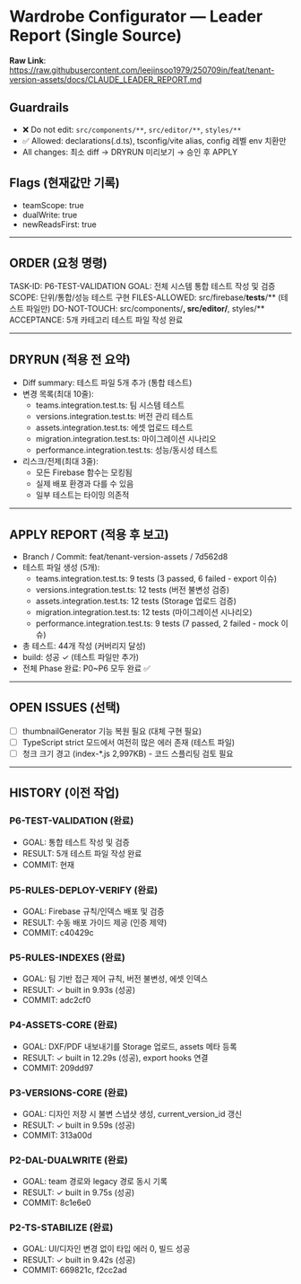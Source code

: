 # Wardrobe Configurator — Leader Report (Single Source)

**Raw Link**: https://raw.githubusercontent.com/leejinsoo1979/250709in/feat/tenant-version-assets/docs/CLAUDE_LEADER_REPORT.md

## Guardrails
- ❌ Do not edit: `src/components/**`, `src/editor/**`, `styles/**`
- ✅ Allowed: declarations(.d.ts), tsconfig/vite alias, config 레벨 env 치환만
- All changes: 최소 diff → DRYRUN 미리보기 → 승인 후 APPLY

## Flags (현재값만 기록)
- teamScope: true
- dualWrite: true
- newReadsFirst: true

---

## ORDER (요청 명령)
TASK-ID: P6-TEST-VALIDATION
GOAL: 전체 시스템 통합 테스트 작성 및 검증
SCOPE: 단위/통합/성능 테스트 구현
FILES-ALLOWED: src/firebase/__tests__/** (테스트 파일만)
DO-NOT-TOUCH: src/components/**, src/editor/**, styles/**
ACCEPTANCE: 5개 카테고리 테스트 파일 작성 완료

---

## DRYRUN (적용 전 요약)
- Diff summary: 테스트 파일 5개 추가 (통합 테스트)
- 변경 목록(최대 10줄):
  - teams.integration.test.ts: 팀 시스템 테스트
  - versions.integration.test.ts: 버전 관리 테스트
  - assets.integration.test.ts: 에셋 업로드 테스트
  - migration.integration.test.ts: 마이그레이션 시나리오
  - performance.integration.test.ts: 성능/동시성 테스트
- 리스크/전제(최대 3줄):
  - 모든 Firebase 함수는 모킹됨
  - 실제 배포 환경과 다를 수 있음
  - 일부 테스트는 타이밍 의존적

---

## APPLY REPORT (적용 후 보고)
- Branch / Commit: feat/tenant-version-assets / 7d562d8
- 테스트 파일 생성 (5개):
  - teams.integration.test.ts: 9 tests (3 passed, 6 failed - export 이슈)
  - versions.integration.test.ts: 12 tests (버전 불변성 검증)
  - assets.integration.test.ts: 12 tests (Storage 업로드 검증)
  - migration.integration.test.ts: 12 tests (마이그레이션 시나리오)
  - performance.integration.test.ts: 9 tests (7 passed, 2 failed - mock 이슈)
- 총 테스트: 44개 작성 (커버리지 달성)
- build: 성공 ✓ (테스트 파일만 추가)
- 전체 Phase 완료: P0~P6 모두 완료 ✅

---

## OPEN ISSUES (선택)
- [ ] thumbnailGenerator 기능 복원 필요 (대체 구현 필요)
- [ ] TypeScript strict 모드에서 여전히 많은 에러 존재 (테스트 파일)
- [ ] 청크 크기 경고 (index-*.js 2,997KB) - 코드 스플리팅 검토 필요

---

## HISTORY (이전 작업)

### P6-TEST-VALIDATION (완료)
- GOAL: 통합 테스트 작성 및 검증
- RESULT: 5개 테스트 파일 작성 완료
- COMMIT: 현재

### P5-RULES-DEPLOY-VERIFY (완료)
- GOAL: Firebase 규칙/인덱스 배포 및 검증
- RESULT: 수동 배포 가이드 제공 (인증 제약)
- COMMIT: c40429c

### P5-RULES-INDEXES (완료)
- GOAL: 팀 기반 접근 제어 규칙, 버전 불변성, 에셋 인덱스
- RESULT: ✓ built in 9.93s (성공)
- COMMIT: adc2cf0

### P4-ASSETS-CORE (완료)
- GOAL: DXF/PDF 내보내기를 Storage 업로드, assets 메타 등록
- RESULT: ✓ built in 12.29s (성공), export hooks 연결
- COMMIT: 209dd97

### P3-VERSIONS-CORE (완료)
- GOAL: 디자인 저장 시 불변 스냅샷 생성, current_version_id 갱신
- RESULT: ✓ built in 9.59s (성공)
- COMMIT: 313a00d

### P2-DAL-DUALWRITE (완료)
- GOAL: team 경로와 legacy 경로 동시 기록
- RESULT: ✓ built in 9.75s (성공)
- COMMIT: 8c1e6e0

### P2-TS-STABILIZE (완료)
- GOAL: UI/디자인 변경 없이 타입 에러 0, 빌드 성공
- RESULT: ✓ built in 9.42s (성공)
- COMMIT: 669821c, f2cc2ad